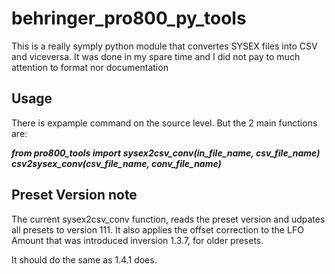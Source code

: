 # behringer_pro800_py_tools

This is a really symply python module that convertes SYSEX files into CSV and viceversa. It was done in my
spare time and I did not pay to much attention to format nor documentation

## Usage
There is expample command on the source level. But the 2 main functions are:

***from pro800_tools import***
***sysex2csv_conv(in_file_name, csv_file_name)***
***csv2sysex_conv(csv_file_name, conv_file_name)***

## Preset Version note
The current sysex2csv_conv function, reads the preset version and udpates all presets to version 111.
It also applies the offset correction to the LFO Amount that was introduced inversion 1.3.7, for older presets.

It should do the same as 1.4.1 does. 
